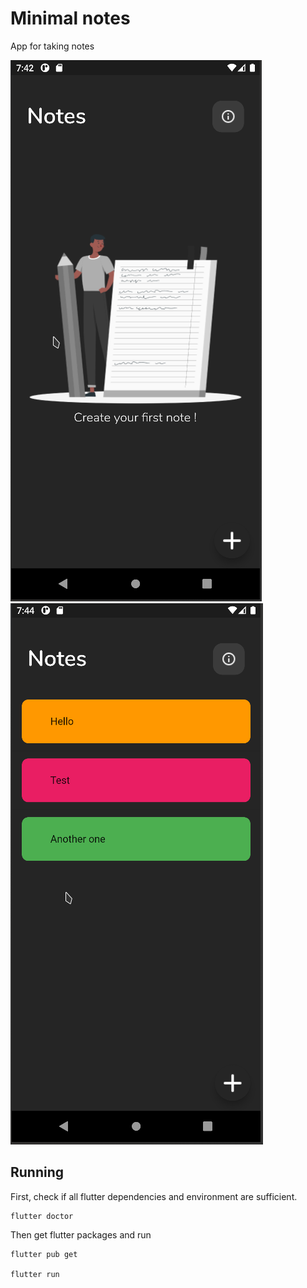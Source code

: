 # Minimal notes

App for taking notes

![Screenshot1](https://github.com/brennschlus/minimal_notes/blob/main/screenshots/Screenshot_1.png) ![Screenshot3](https://github.com/brennschlus/minimal_notes/blob/main/screenshots/Screenshot_3.png)

## Running

First, check if all flutter dependencies and environment are sufficient.

```shell
flutter doctor
```

Then get flutter packages and run

```shell
flutter pub get

flutter run
```
